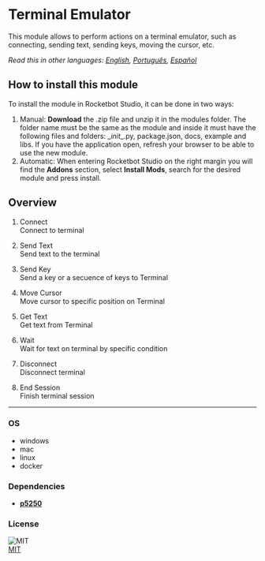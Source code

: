 



# Terminal Emulator
  
This module allows to perform actions on a terminal emulator, such as connecting, sending text, sending keys, moving the cursor, etc.  

*Read this in other languages: [English](README.md), [Português](README.pr.md), [Español](README.es.md)*

## How to install this module
  
To install the module in Rocketbot Studio, it can be done in two ways:
1. Manual: __Download__ the .zip file and unzip it in the modules folder. The folder name must be the same as the module and inside it must have the following files and folders: \__init__.py, package.json, docs, example and libs. If you have the application open, refresh your browser to be able to use the new module.
2. Automatic: When entering Rocketbot Studio on the right margin you will find the **Addons** section, select **Install Mods**, search for the desired module and press install.  


## Overview


1. Connect  
Connect to terminal

2. Send Text  
Send text to the terminal

3. Send Key  
Send a key or a secuence of keys to Terminal

4. Move Cursor  
Move cursor to specific position on Terminal

5. Get Text  
Get text from Terminal

6. Wait  
Wait for text on terminal by specific condition

7. Disconnect  
Disconnect terminal

8. End Session  
Finish terminal session  




----
### OS

- windows
- mac
- linux
- docker

### Dependencies
- [**p5250**](https://pypi.org/project/p5250/)
### License
  
![MIT](https://camo.githubusercontent.com/107590fac8cbd65071396bb4d04040f76cde5bde/687474703a2f2f696d672e736869656c64732e696f2f3a6c6963656e73652d6d69742d626c75652e7376673f7374796c653d666c61742d737175617265)  
[MIT](http://opensource.org/licenses/mit-license.ph)